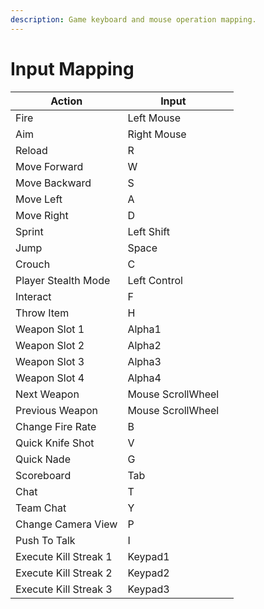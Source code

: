 ```yaml
---
description: Game keyboard and mouse operation mapping.
---
```


# Input Mapping

<table><thead><tr><th>Action</th><th>Input</th><th data-hidden></th></tr></thead><tbody><tr><td>Fire</td><td>Left Mouse</td><td></td></tr><tr><td>Aim</td><td>Right Mouse</td><td></td></tr><tr><td>Reload</td><td>R</td><td></td></tr><tr><td>Move Forward</td><td>W</td><td></td></tr><tr><td>Move Backward</td><td>S</td><td></td></tr><tr><td>Move Left</td><td>A</td><td></td></tr><tr><td>Move Right</td><td>D</td><td></td></tr><tr><td>Sprint</td><td>Left Shift</td><td></td></tr><tr><td>Jump</td><td>Space</td><td></td></tr><tr><td>Crouch</td><td>C</td><td></td></tr><tr><td>Player Stealth Mode</td><td>Left Control</td><td></td></tr><tr><td>Interact</td><td>F</td><td></td></tr><tr><td>Throw Item</td><td>H</td><td></td></tr><tr><td>Weapon Slot 1</td><td>Alpha1</td><td></td></tr><tr><td>Weapon Slot 2</td><td>Alpha2</td><td></td></tr><tr><td>Weapon Slot 3</td><td>Alpha3</td><td></td></tr><tr><td>Weapon Slot 4</td><td>Alpha4</td><td></td></tr><tr><td>Next Weapon</td><td>Mouse ScrollWheel</td><td></td></tr><tr><td>Previous Weapon</td><td>Mouse ScrollWheel</td><td></td></tr><tr><td>Change Fire Rate</td><td>B</td><td></td></tr><tr><td>Quick Knife Shot</td><td>V</td><td></td></tr><tr><td>Quick Nade</td><td>G</td><td></td></tr><tr><td>Scoreboard</td><td>Tab</td><td></td></tr><tr><td>Chat</td><td>T</td><td></td></tr><tr><td>Team Chat</td><td>Y</td><td></td></tr><tr><td>Change Camera View</td><td>P</td><td></td></tr><tr><td>Push To Talk</td><td>I</td><td></td></tr><tr><td>Execute Kill Streak 1</td><td>Keypad1</td><td></td></tr><tr><td>Execute Kill Streak 2</td><td>Keypad2</td><td></td></tr><tr><td>Execute Kill Streak 3</td><td>Keypad3</td><td></td></tr></tbody></table>
